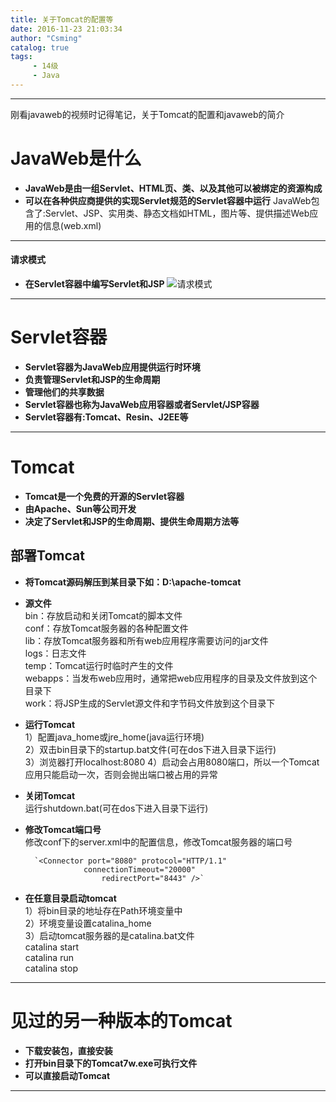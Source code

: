```yaml
---
title: 关于Tomcat的配置等
date: 2016-11-23 21:03:34
author: "Csming"
catalog: true
tags:
     - 14级
     - Java
---
```


***
刚看javaweb的视频时记得笔记，关于Tomcat的配置和javaweb的简介
# JavaWeb是什么
* **JavaWeb是由一组Servlet、HTML页、类、以及其他可以被绑定的资源构成**
* **可以在各种供应商提供的实现Servlet规范的Servlet容器中运行**
JavaWeb包含了:Servlet、JSP、实用类、静态文档如HTML，图片等、提供描述Web应用的信息(web.xml)
***
#### 请求模式
* **在Servlet容器中编写Servlet和JSP**
![请求模式](https://i1.piimg.com/567571/7c19ece627715d50.png)
***
# Servlet容器
* **Servlet容器为JavaWeb应用提供运行时环境**
* **负责管理Servlet和JSP的生命周期**
* **管理他们的共享数据**
* **Servlet容器也称为JavaWeb应用容器或者Servlet/JSP容器**
* **Servlet容器有:Tomcat、Resin、J2EE等**
***
# Tomcat
* **Tomcat是一个免费的开源的Servlet容器**
* **由Apache、Sun等公司开发**
* **决定了Servlet和JSP的生命周期、提供生命周期方法等**
## 部署Tomcat
* **将Tomcat源码解压到某目录下如：D:\\apache-tomcat**
* **源文件**  
bin：存放启动和关闭Tomcat的脚本文件  
conf：存放Tomcat服务器的各种配置文件  
lib：存放Tomcat服务器和所有web应用程序需要访问的jar文件  
logs：日志文件  
temp：Tomcat运行时临时产生的文件  
webapps：当发布web应用时，通常把web应用程序的目录及文件放到这个目录下  
work：将JSP生成的Servlet源文件和字节码文件放到这个目录下
* **运行Tomcat**  
1）配置java_home或jre_home(java运行环境)  
2）双击bin目录下的startup.bat文件(可在dos下进入目录下运行)  
3）浏览器打开localhost:8080
4）启动会占用8080端口，所以一个Tomcat应用只能启动一次，否则会抛出端口被占用的异常
* **关闭Tomcat**  
运行shutdown.bat(可在dos下进入目录下运行)
* **修改Tomcat端口号**  
修改conf下的server.xml中的<Connector port>配置信息，修改Tomcat服务器的端口号  

        `<Connector port="8080" protocol="HTTP/1.1"
                   connectionTimeout="20000"
               	       redirectPort="8443" />`
* **在任意目录启动tomcat**  
1）将bin目录的地址存在Path环境变量中  
2）环境变量设置catalina_home  
3）启动tomcat服务器的是catalina.bat文件  
catalina start  
catalina run  
catalina stop
***
# 见过的另一种版本的Tomcat
* **下载安装包，直接安装**
* **打开bin目录下的Tomcat7w.exe可执行文件**
* **可以直接启动Tomcat**
***